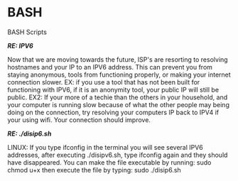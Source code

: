 # BASH
BASH Scripts

***RE: IPV6***

Now that we are moving towards the future, ISP's are resorting to resolving hostnames and your IP to an 
IPV6 address. This can prevent you from staying anonymous, tools from functioning properly, or making your
internet connection slower. EX: if you use a tool that has not been built for functioning with IPV6, if it
is an anonymity tool, your public IP will still be public. EX2: If your more of a techie than the others in
your household, and your computer is running slow because of what the other people may being doing on the connection,
try resolving your computers IP back to IPV4 if your using wifi. Your connection should improve.

***RE: ./disip6.sh***

LINUX: If you type ifconfig in the terminal you will see several IPV6 addresses, after executing ./disipv6.sh,
type ifconfig again and they should have disappeared.
You can make the file executable by running:
sudo chmod u+x
then execute the file by typing:
sudo ./disip6.sh

